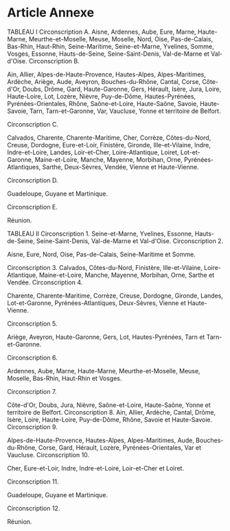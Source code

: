 # Article Annexe

TABLEAU I                        Circonscription A.    Aisne, Ardennes, Aube, Eure, Marne, Haute-Marne, Meurthe-et-Moselle, Meuse, Moselle, Nord, Oise, Pas-de-Calais, Bas-Rhin, Haut-Rhin, Seine-Maritime, Seine-et-Marne, Yvelines, Somme, Vosges, Essonne, Hauts-de-Seine, Seine-Saint-Denis, Val-de-Marne et Val-d'Oise.                       Circonscription B.

Ain, Allier, Alpes-de-Haute-Provence, Hautes-Alpes, Alpes-Maritimes, Ardèche, Ariège, Aude, Aveyron, Bouches-du-Rhône, Cantal, Corse, Côte-d'Or, Doubs, Drôme, Gard, Haute-Garonne, Gers, Hérault, Isère, Jura, Loire, Haute-Loire, Lot, Lozère, Nièvre, Puy-de-Dôme, Hautes-Pyrénées, Pyrénées-Orientales, Rhône, Saône-et-Loire, Haute-Saône, Savoie, Haute-Savoie, Tarn, Tarn-et-Garonne, Var, Vaucluse, Yonne et territoire de Belfort.

Circonscription C.

Calvados, Charente, Charente-Maritime, Cher, Corrèze, Côtes-du-Nord, Creuse, Dordogne, Eure-et-Loir, Finistère, Gironde, Ille-et-Vilaine, Indre, Indre-et-Loire, Landes, Loir-et-Cher, Loire-Atlantique, Loiret, Lot-et-Garonne, Maine-et-Loire, Manche, Mayenne, Morbihan, Orne, Pyrénées-Atlantiques, Sarthe, Deux-Sèvres, Vendée, Vienne et Haute-Vienne.

Circonscription D.

Guadeloupe, Guyane et Martinique.

Circonscription E.

Réunion.

TABLEAU II                        Circonscription 1.    Seine-et-Marne, Yvelines, Essonne, Hauts-de-Seine, Seine-Saint-Denis, Val-de-Marne et Val-d'Oise.                       Circonscription 2.

Aisne, Eure, Nord, Oise, Pas-de-Calais, Seine-Maritime et Somme.

Circonscription 3.    Calvados, Côtes-du-Nord, Finistère, Ille-et-Vilaine, Loire-Atlantique, Maine-et-Loire, Manche, Mayenne, Morbihan, Orne, Sarthe et Vendée.                       Circonscription 4.

Charente, Charente-Maritime, Corrèze, Creuse, Dordogne, Gironde, Landes, Lot-et-Garonne, Pyrénées-Atlantiques, Deux-Sèvres, Vienne et Haute-Vienne.

Circonscription 5.

Ariège, Aveyron, Haute-Garonne, Gers, Lot, Hautes-Pyrénées, Tarn et Tarn-et-Garonne.

Circonscription 6.

Ardennes, Aube, Marne, Haute-Marne, Meurthe-et-Moselle, Meuse, Moselle, Bas-Rhin, Haut-Rhin et Vosges.

Circonscription 7.

Côte-d'Or, Doubs, Jura, Nièvre, Saône-et-Loire, Haute-Saône, Yonne et territoire de Belfort.                       Circonscription 8.    Ain, Allier, Ardèche, Cantal, Drôme, Isère, Loire, Haute-Loire, Puy-de-Dôme, Rhône, Savoie et Haute-Savoie.                       Circonscription 9.

Alpes-de-Haute-Provence, Hautes-Alpes, Alpes-Maritimes, Aude, Bouches-du-Rhône, Corse, Gard, Hérault, Lozère, Pyrénées-Orientales, Var et Vaucluse.                       Circonscription 10.

Cher, Eure-et-Loir, Indre, Indre-et-Loire, Loir-et-Cher et Loiret.

Circonscription 11.

Guadeloupe, Guyane et Martinique.

Circonscription 12.

Réunion.

